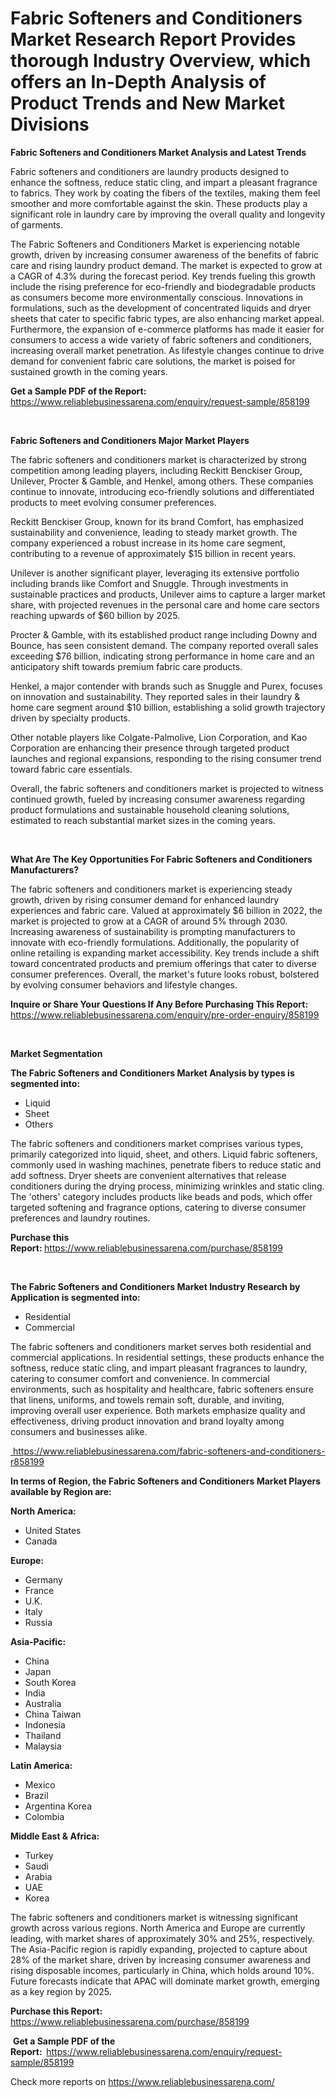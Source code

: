 <p><h1>Fabric Softeners and Conditioners Market Research Report Provides thorough Industry Overview, which offers an In-Depth Analysis of Product Trends and New Market Divisions</h1></p><p><strong>Fabric Softeners and Conditioners Market Analysis and Latest Trends</strong></p>
<p><p>Fabric softeners and conditioners are laundry products designed to enhance the softness, reduce static cling, and impart a pleasant fragrance to fabrics. They work by coating the fibers of the textiles, making them feel smoother and more comfortable against the skin. These products play a significant role in laundry care by improving the overall quality and longevity of garments.</p><p>The Fabric Softeners and Conditioners Market is experiencing notable growth, driven by increasing consumer awareness of the benefits of fabric care and rising laundry product demand. The market is expected to grow at a CAGR of 4.3% during the forecast period. Key trends fueling this growth include the rising preference for eco-friendly and biodegradable products as consumers become more environmentally conscious. Innovations in formulations, such as the development of concentrated liquids and dryer sheets that cater to specific fabric types, are also enhancing market appeal. Furthermore, the expansion of e-commerce platforms has made it easier for consumers to access a wide variety of fabric softeners and conditioners, increasing overall market penetration. As lifestyle changes continue to drive demand for convenient fabric care solutions, the market is poised for sustained growth in the coming years.</p></p>
<p><strong>Get a Sample PDF of the Report:&nbsp;</strong> <a href="https://www.reliablebusinessarena.com/enquiry/request-sample/858199?utm_campaign=3181&utm_medium=2&utm_source=Github&utm_content=ia&utm_term=05042025&utm_id=fabric-softeners-and-conditioners">https://www.reliablebusinessarena.com/enquiry/request-sample/858199</a></p>
<p>&nbsp;</p>
<p><strong>Fabric Softeners and Conditioners Major Market Players</strong></p>
<p><p>The fabric softeners and conditioners market is characterized by strong competition among leading players, including Reckitt Benckiser Group, Unilever, Procter & Gamble, and Henkel, among others. These companies continue to innovate, introducing eco-friendly solutions and differentiated products to meet evolving consumer preferences.</p><p>Reckitt Benckiser Group, known for its brand Comfort, has emphasized sustainability and convenience, leading to steady market growth. The company experienced a robust increase in its home care segment, contributing to a revenue of approximately $15 billion in recent years.</p><p>Unilever is another significant player, leveraging its extensive portfolio including brands like Comfort and Snuggle. Through investments in sustainable practices and products, Unilever aims to capture a larger market share, with projected revenues in the personal care and home care sectors reaching upwards of $60 billion by 2025.</p><p>Procter & Gamble, with its established product range including Downy and Bounce, has seen consistent demand. The company reported overall sales exceeding $76 billion, indicating strong performance in home care and an anticipatory shift towards premium fabric care products.</p><p>Henkel, a major contender with brands such as Snuggle and Purex, focuses on innovation and sustainability. They reported sales in their laundry & home care segment around $10 billion, establishing a solid growth trajectory driven by specialty products.</p><p>Other notable players like Colgate-Palmolive, Lion Corporation, and Kao Corporation are enhancing their presence through targeted product launches and regional expansions, responding to the rising consumer trend toward fabric care essentials.</p><p>Overall, the fabric softeners and conditioners market is projected to witness continued growth, fueled by increasing consumer awareness regarding product formulations and sustainable household cleaning solutions, estimated to reach substantial market sizes in the coming years.</p></p>
<p>&nbsp;</p>
<p><strong>What Are The Key Opportunities For Fabric Softeners and Conditioners Manufacturers?</strong></p>
<p><p>The fabric softeners and conditioners market is experiencing steady growth, driven by rising consumer demand for enhanced laundry experiences and fabric care. Valued at approximately $6 billion in 2022, the market is projected to grow at a CAGR of around 5% through 2030. Increasing awareness of sustainability is prompting manufacturers to innovate with eco-friendly formulations. Additionally, the popularity of online retailing is expanding market accessibility. Key trends include a shift toward concentrated products and premium offerings that cater to diverse consumer preferences. Overall, the market's future looks robust, bolstered by evolving consumer behaviors and lifestyle changes.</p></p>
<p><strong>Inquire or Share Your Questions If Any Before Purchasing This Report:</strong> <a href="https://www.reliablebusinessarena.com/enquiry/pre-order-enquiry/858199?utm_campaign=3181&utm_medium=2&utm_source=Github&utm_content=ia&utm_term=05042025&utm_id=fabric-softeners-and-conditioners">https://www.reliablebusinessarena.com/enquiry/pre-order-enquiry/858199</a></p>
<p>&nbsp;</p>
<p><strong>Market Segmentation</strong></p>
<p><strong>The Fabric Softeners and Conditioners Market Analysis by types is segmented into:</strong></p>
<p><ul><li>Liquid</li><li>Sheet</li><li>Others</li></ul></p>
<p><p>The fabric softeners and conditioners market comprises various types, primarily categorized into liquid, sheet, and others. Liquid fabric softeners, commonly used in washing machines, penetrate fibers to reduce static and add softness. Dryer sheets are convenient alternatives that release conditioners during the drying process, minimizing wrinkles and static cling. The 'others' category includes products like beads and pods, which offer targeted softening and fragrance options, catering to diverse consumer preferences and laundry routines.</p></p>
<p><strong>Purchase this Report:&nbsp;</strong><a href="https://www.reliablebusinessarena.com/purchase/858199?utm_campaign=3181&utm_medium=2&utm_source=Github&utm_content=ia&utm_term=05042025&utm_id=fabric-softeners-and-conditioners">https://www.reliablebusinessarena.com/purchase/858199</a></p>
<p>&nbsp;</p>
<p><strong>The Fabric Softeners and Conditioners Market Industry Research by Application is segmented into:</strong></p>
<p><ul><li>Residential</li><li>Commercial</li></ul></p>
<p><p>The fabric softeners and conditioners market serves both residential and commercial applications. In residential settings, these products enhance the softness, reduce static cling, and impart pleasant fragrances to laundry, catering to consumer comfort and convenience. In commercial environments, such as hospitality and healthcare, fabric softeners ensure that linens, uniforms, and towels remain soft, durable, and inviting, improving overall user experience. Both markets emphasize quality and effectiveness, driving product innovation and brand loyalty among consumers and businesses alike.</p></p>
<p><a href="https://www.reliablebusinessarena.com/fabric-softeners-and-conditioners-r858199?utm_campaign=3181&utm_medium=2&utm_source=Github&utm_content=ia&utm_term=05042025&utm_id=fabric-softeners-and-conditioners">&nbsp;https://www.reliablebusinessarena.com/fabric-softeners-and-conditioners-r858199</a></p>
<p><strong>In terms of Region, the Fabric Softeners and Conditioners Market Players available by Region are:</strong></p>
<p>
    <p> <strong> North America: </strong>
        <ul>
            <li>United States</li>
            <li>Canada</li>
        </ul>
        </p> 
    <p> <strong> Europe: </strong>
        <ul>
            <li>Germany</li>
            <li>France</li>
            <li>U.K.</li>
            <li>Italy</li>
            <li>Russia</li>
        </ul>
        </p> 
    <p> <strong> Asia-Pacific: </strong>
        <ul>
            <li>China</li>
            <li>Japan</li>
            <li>South Korea</li>
            <li>India</li>
            <li>Australia</li>
            <li>China Taiwan</li>
            <li>Indonesia</li>
            <li>Thailand</li>
            <li>Malaysia</li>
        </ul>
        </p> 
    <p> <strong> Latin America: </strong>
        <ul>
            <li>Mexico</li>
            <li>Brazil</li>
            <li>Argentina Korea</li>
            <li>Colombia</li>
        </ul>
        </p> 
    <p> <strong> Middle East & Africa: </strong>
        <ul>
            <li>Turkey</li>
            <li>Saudi</li>
            <li>Arabia</li>
            <li>UAE</li>
            <li>Korea</li>
        </ul>
    </p>
    </p>
<p><p>The fabric softeners and conditioners market is witnessing significant growth across various regions. North America and Europe are currently leading, with market shares of approximately 30% and 25%, respectively. The Asia-Pacific region is rapidly expanding, projected to capture about 28% of the market share, driven by increasing consumer awareness and rising disposable incomes, particularly in China, which holds around 10%. Future forecasts indicate that APAC will dominate market growth, emerging as a key region by 2025.</p></p>
<p><strong>Purchase this Report: </strong><a href="https://www.reliablebusinessarena.com/purchase/858199?utm_campaign=3181&utm_medium=2&utm_source=Github&utm_content=ia&utm_term=05042025&utm_id=fabric-softeners-and-conditioners">https://www.reliablebusinessarena.com/purchase/858199</a></p>
<p>&nbsp;<strong>Get a Sample PDF of the Report:&nbsp;&nbsp;</strong><a href="https://www.reliablebusinessarena.com/enquiry/request-sample/858199?utm_campaign=3181&utm_medium=2&utm_source=Github&utm_content=ia&utm_term=05042025&utm_id=fabric-softeners-and-conditioners">https://www.reliablebusinessarena.com/enquiry/request-sample/858199</a></p>
<p><strong></strong></p>
<p>Check more reports on <a href="https://www.reliablebusinessarena.com/?utm_campaign=3181&utm_medium=2&utm_source=Github&utm_content=ia&utm_term=05042025&utm_id=fabric-softeners-and-conditioners">https://www.reliablebusinessarena.com/</a></p>